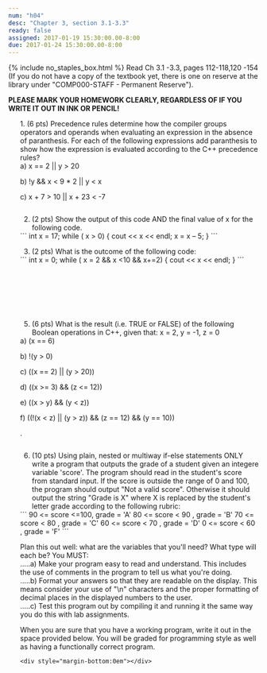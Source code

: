 ```yaml
---
num: "h04"
desc: "Chapter 3, section 3.1-3.3"
ready: false
assigned: 2017-01-19 15:30:00.00-8:00
due: 2017-01-24 15:30:00.00-8:00
---
```

{% include no_staples_box.html %}
Read Ch 3.1 -3.3, pages 112-118,120 -154 (If you do not have a copy of the textbook yet, there is one on reserve at the library under "COMP000-STAFF - Permanent Reserve").

<b>PLEASE MARK YOUR HOMEWORK CLEARLY, REGARDLESS OF IF YOU WRITE IT OUT IN INK OR PENCIL!</b>

<ol markdown="1">
<!--Tag: Operator Precedence -->
1.	(6 pts) Precedence rules determine how the compiler groups operators and operands when evaluating an expression in the absence of paranthesis. For each of the following expressions add paranthesis to show how the expression is evaluated according to the C++ precedence rules?

<div markdown="1">
  a) x == 2 || y > 20 

  b) !y && x < 9 * 2 || y < x

  c) x + 7 > 10 || x + 23 < -7
  
</div>
<div style="margin-bottom:2em"></div>

2.	(2 pts) Show the output of this code AND the final value of x for the following code.
<div markdown="1">
```
int x = 17;
while ( x > 0) {
   cout << x << endl;
   x = x – 5;
 }
```
</div> 


3.	(2 pts) What is the outcome of the following code:
<div markdown="1">
```
int x = 0;
while ( x = 2 && x <10 && x+=2) {
   cout << x << endl;
 }
```
</div> 
<div style="margin-bottom:8em"></div>


<!--Tag: Boolean expressions -->
5.  (6 pts)  What is the result (i.e. TRUE or FALSE) of the following Boolean operations in C++, given that: x = 2, y = -1, z = 0
  <div style="margin-bottom:0em"></div>
<div markdown="1">
  a) (x == 6)


  b) !(y > 0)


  c) ((x == 2) || (y > 20))
 

  d) ((x >= 3) && (z <= 12))
  
  
  e) ((x > y) && (y < z))
  
  
  f) ((!(x < z) || (y > z)) && (z == 12) && (y == 10))
  
  . 
</div>
<div style="margin-bottom:2em"></div>
<div class="pagebreak"></div>
<div style="margin-bottom:2em"></div>
<!--Tag: plain, nested  and multiway if-else -->

6.	(10 pts) Using plain, nested or multiway if-else statements ONLY write a program that outputs the grade of a student given an integere variable 'score'. The program should read in the student's score from standard input. If the score is outside the range of 0 and 100, the program should output "Not a valid score". Otherwise it should output the string "Grade is X" where X is replaced by the student's letter grade according to the following rubric: 
<div markdown="1">
```
90 <= score <=100, grade = 'A'
80 <= score < 90 , grade = 'B'
70 <= score < 80 , grade = 'C'
60 <= score < 70 , grade = 'D'
 0 <= score < 60 , grade = 'F'
```
<div style="margin-bottom:1em"></div>
	Plan this out well: what are the variables that you'll need? What type will each be? You MUST:
	<div style="margin-bottom:0em"></div>
	.....a) Make your program easy to read and understand. This includes the use of comments in the program to tell us what you're doing.
	<div style="margin-bottom:0em"></div>
	.....b) Format your answers so that they are readable on the display. This means consider your use of "\n" characters and the proper formatting of decimal places in the displayed numbers to the user.
	<div style="margin-bottom:0em"></div>
	.....c) Test this program out by compiling it and running it the same way you do this with lab assignments.
	<div style="margin-bottom:1em"></div>
	When you are sure that you have a working program, write it out in the space provided below. You will be graded for programming style as well as having a functionally correct program.

	<div style="margin-bottom:0em"></div>
	
	
</ol>
